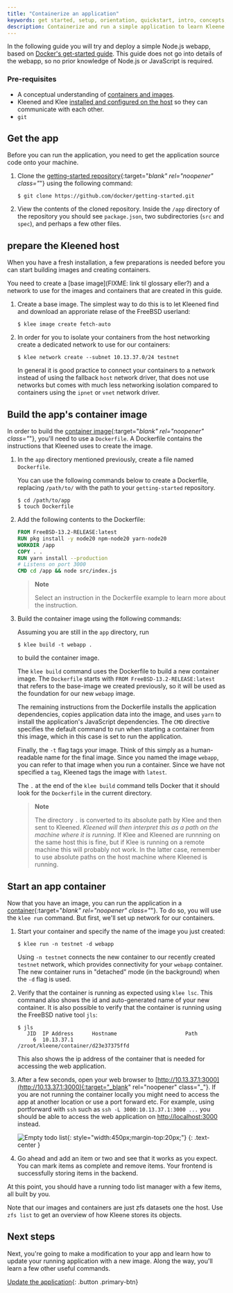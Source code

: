 ```yaml
---
title: "Containerize an application"
keywords: get started, setup, orientation, quickstart, intro, concepts, containers
description: Containerize and run a simple application to learn Kleene
---
```


In the following guide you will try and deploy a simple Node.js webapp, based on
[Docker's get-started guide](https://docs.docker.com/get-started/02_our_app/).
This guide does not go into details of the webapp, so no prior
knowledge of Node.js or JavaScript is required.

### Pre-requisites

- A conceptual understanding of [containers and images](/get-started/overview/#the-kleene-components).
- Kleened and Klee [installed and configured on the host](/FIXME) so they can communicate with each other.
- `git`

## Get the app

Before you can run the application, you need to get the application source code onto your machine.

1. Clone the [getting-started repository](https://github.com/docker/getting-started/tree/master){:target="_blank" rel="noopener" class="_"} using the following command:

   ```console
   $ git clone https://github.com/docker/getting-started.git
   ```

2. View the contents of the cloned repository. Inside the `/app` directory of the repository you should see `package.json`, two subdirectories (`src` and `spec`),
   and perhaps a few other files.

## prepare the Kleened host

When you have a fresh installation, a few preparations is needed before you can start
building images and creating containers.

You need to create a [base image](FIXME: link til glossary eller?) and a network to use for the images and containers that are created in this guide.

1. Create a base image. The simplest way to do this is to let Kleened find and download an approriate relase of the FreeBSD userland:

   ```console
   $ klee image create fetch-auto
   ```

2. In order for you to isolate your containers from the host networking create a dedicated network to use for our containers:

   ```console
   $ klee network create --subnet 10.13.37.0/24 testnet
   ```

   In general it is good practice to connect your containers to a network
   instead of using the fallback `host` network driver, that does not use
   networks but comes with much less networking isolation compared to containers
   using the `ipnet` or `vnet` network driver.


## Build the app's container image

In order to build the [container image](../get-started/overview.md/#kleene-objects){:target="_blank" rel="noopener" class="_"}, you'll need to use a `Dockerfile`.
A Dockerfile contains the instructions that Kleened uses to create the image.

1. In the `app` directory mentioned previously, create a file named `Dockerfile`.

   You can use the following commands below to create a Dockerfile, replacing `/path/to/` with the path to your `getting-started` repository.

   ```console
   $ cd /path/to/app
   $ touch Dockerfile
   ```

2. Add the following contents to the Dockerfile:

   ```dockerfile
   FROM FreeBSD-13.2-RELEASE:latest
   RUN pkg install -y node20 npm-node20 yarn-node20
   WORKDIR /app
   COPY . .
   RUN yarn install --production
   # Listens on port 3000
   CMD cd /app && node src/index.js
   ```
   > **Note**
   >
   > Select an instruction in the Dockerfile example to learn more about the instruction.

4. Build the container image using the following commands:

   Assuming you are still in the `app` directory, run

   ```console
   $ klee build -t webapp .
   ```

   to build the container image.

   The `klee build` command uses the Dockerfile to build a new container image.
   The `Dockerfile` starts with `FROM FreeBSD-13.2-RELEASE:latest` that refers to the base-image we created previously,
   so it will be used as the foundation for our new `webapp` image.

   The remaining instructions from the Dockerfile installs the application dependencies, copies application data into the image, and uses `yarn` to install the application's JavaScript dependencies.
   The `CMD` directive specifies the default command to run when starting a container from this image, which in this case is set to run the application.

   Finally, the `-t` flag tags your image. Think of this simply as a human-readable name for the final image. Since you named the image `webapp`,
   you can refer to that image when you run a container. Since we have not specified a `tag`, Kleened tags the image with `latest`.

   The `.` at the end of the `klee build` command tells Docker that it should look for the `Dockerfile` in the current directory.

   >**Note**
   >
   > The directory `.` is converted to its absolute path by Klee and then sent to Kleened.
   > *Kleened will then interpret this as a path on the machine where it is running*.
   > If Klee and Kleened are runnning on the same host this is fine, but if Klee is running
   > on a remote machine this will probably not work. In the latter case, remember to use absolute
   > paths on the host machine where Kleened is running.

## Start an app container

Now that you have an image, you can run the application in a [container](/get-started/overview.md/#kleene-objects){:target="_blank" rel="noopener" class="_"}.
To do so, you will use the `klee run` command. But first, we'll set up network for our containers.

1. Start your container and specify the name of the image you just created:

   ```console
   $ klee run -n testnet -d webapp
   ```

   Using `-n testnet` connects the new container to our recently created `testnet` network, which provides connectivity for your `webapp` container.
   The new container runs in "detached" mode (in the background) when the `-d` flag is used.

2. Verify that the container is running as expected using `klee lsc`. This command also shows the id and auto-generated name of your new container.
   It is also possible to verify that the container is running using the FreeBSD native tool `jls`:
   ```
   $ jls
      JID  IP Address      Hostname                      Path
        6  10.13.37.1                                    /zroot/kleene/container/d23e37375ffd
   ```
   This also shows the ip address of the container that is needed for accessing the web application.

3. After a few seconds, open your web browser to [http://10.13.37.1:3000](http://10.13.37.1:3000){:target="_blank" rel="noopener" class="_"}.
   If you are not running the container locally you might need to access the app at another location or use a port forward etc.
   For example, using portforward with `ssh` such as `ssh -L 3000:10.13.37.1:3000 ...` you should be able to access the web application
   on [http://localhost:3000](http://localhost:3000) instead.

   ![Empty todo list](images/todo-list-empty.png){: style="width:450px;margin-top:20px;"}
   {: .text-center }

4. Go ahead and add an item or two and see that it works as you expect. You can mark items as complete and remove items.
   Your frontend is successfully storing items in the backend.

At this point, you should have a running todo list manager with a few items, all built by you.

Note that our images and containers are just zfs datasets one the host. Use `zfs list` to get an overview of how Kleene
stores its objects.

## Next steps

Next, you're going to make a modification to your app and learn how to update your running application with a new image. Along the way, you'll learn a few other useful commands.

[Update the application](03_updating_app.md){: .button .primary-btn}
